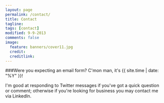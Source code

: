 ```yaml
---
layout: page
permalink: /contact/
title: Contact
tagline: 
tags: [contact]
modified: 9-9-2013
comments: false
image:
  feature: banners/cover11.jpg
  credit: 
  creditlink: 
---
```


###Were you expecting an email form? C'mon man, it's {{ site.time | date: "%Y" }}!

I'm good at responding to Twitter messages if you've got a quick question or comment; otherwise
if you're looking for business you may contact me via LinkedIn. 
